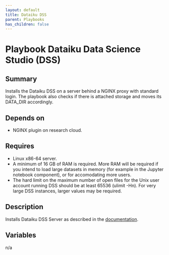 ```yaml
---
layout: default
title: Dataiku DSS
parent: Playbooks
has_children: false
---
```


# Playbook Dataiku Data Science Studio (DSS)

## Summary
Installs the Dataiku DSS on a server behind a NGINX proxy with standard login. The playbook also checks if there is attached storage and moves its DATA_DIR accordingly. 

## Depends on
-   NGINX plugin on research cloud.

## Requires
-   Linux x86-64 server.
-   A minimum of 16 GB of RAM is required. More RAM will be required if you intend to load large datasets in memory (for example in the Jupyter notebook component), or for accomodating more users.
-   The hard limit on the maximum number of open files for the Unix user account running DSS should be at least 65536 (ulimit -Hn). For very large DSS instances, larger values may be required.

## Description
Installs Dataiku DSS Server as described in the [documentation](https://doc.dataiku.com/dss/latest/installation/custom/initial-install.html?highlight=linux&_gl=1*9grll9*_ga*MTQwOTEyNjY5Mi4xNjY3ODE3NDg4*_ga_B3YXRYMY48*MTY3MDMxODE5Ny41LjAuMTY3MDMxODIwMC41Ny4wLjA.).

## Variables
n/a